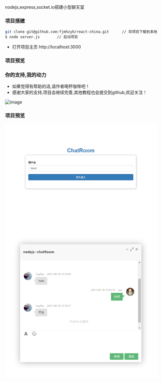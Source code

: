 nodejs,express,socket.io搭建小型聊天室

### 项目搭建
```bash
git clone git@github.com:fjmhzyh/react-china.git      // 将项目下载到本地
$ node server.js        // 启动项目
```
* 打开项目主页  http://localhost:3000    


### 项目预览
### 你的支持,我的动力
 * 如果觉得有帮助的话,请作者喝杯咖啡吧！
 * 感谢大家的支持,项目会继续完善,其他教程也会提交到github,欢迎关注！
 
 ![image](https://github.com/fjmhzyh/react-china/blob/master/code.jpg)

### 项目预览
![image](https://github.com/fjmhzyh/chatRoom/blob/master/chat0.png)
![image](https://github.com/fjmhzyh/chatRoom/blob/master/chat1.png)
